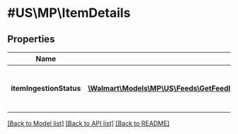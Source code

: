 # #US\MP\ItemDetails

## Properties

Name | Type | Description | Notes
------------ | ------------- | ------------- | -------------
**itemIngestionStatus** | [**\Walmart\Models\MP\US\Feeds\GetFeedItemStatus200ResponseItemDetailsItemIngestionStatusInner[]**](GetFeedItemStatus200ResponseItemDetailsItemIngestionStatusInner.md) | The ingestion status of an individual item | [optional]


[[Back to Model list]](../) [[Back to API list]](../../Api/US/MP) [[Back to README]](../../README.md)
